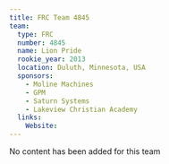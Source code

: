 ```yaml
---
title: FRC Team 4845
team:
  type: FRC
  number: 4845
  name: Lion Pride
  rookie_year: 2013
  location: Duluth, Minnesota, USA
  sponsors:
    - Moline Machines
    - GPM
    - Saturn Systems
    - Lakeview Christian Academy
  links:
    Website: 
---
```

No content has been added for this team